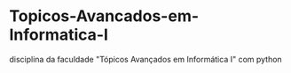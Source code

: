 # Topicos-Avancados-em-Informatica-I
disciplina da faculdade "Tópicos Avançados em Informática I" com python
